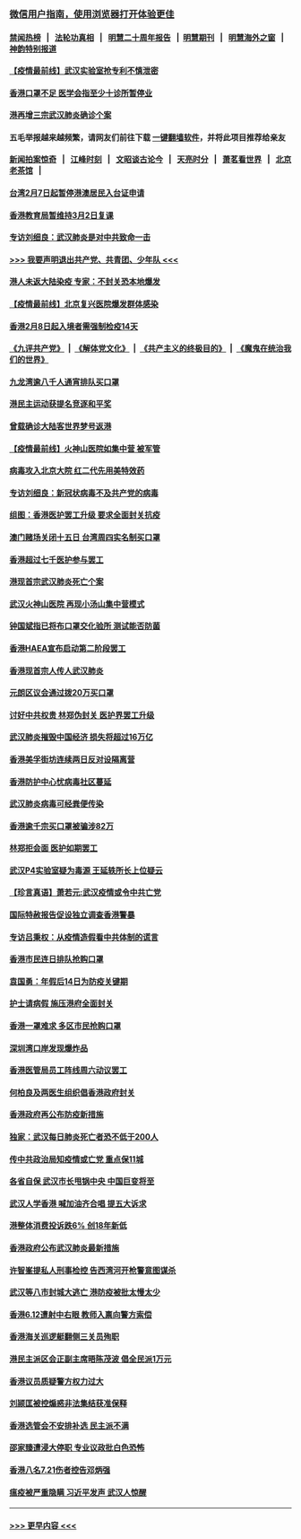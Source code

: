 ### [微信用户指南，使用浏览器打开体验更佳](https://github.com/gfw-breaker/banned-news1/blob/master/indexes/wechat-guide.md?t=0)
#### [禁闻热榜](热点新闻.md?t=0)  &nbsp;&nbsp;|&nbsp;&nbsp; [法轮功真相](https://github.com/gfw-breaker/truth/blob/master/README.md?t=0) &nbsp;&nbsp;|&nbsp;&nbsp; [明慧二十周年报告](https://github.com/gfw-breaker/mh-reports/blob/master/README.md?t=0) &nbsp;&nbsp;|&nbsp;&nbsp;[明慧期刊](https://github.com/gfw-breaker/mh-qikan) &nbsp;&nbsp;|&nbsp;&nbsp; [明慧海外之窗](https://github.com/gfw-breaker/mh-news/blob/master/README.md?t=0) &nbsp;&nbsp;|&nbsp;&nbsp; [神韵特别报道](https://github.com/gfw-breaker/mh-news/blob/master/shenyun.md?t=0)
#### [【疫情最前线】武汉实验室抢专利不慎泄密](../pages/nsc415/n11850310.md?t=02071102) 
#### [香港口罩不足 医学会指至少十诊所暂停业](../pages/nsc415/n11850301.md?t=02071102) 
#### [港再增三宗武汉肺炎确诊个案](../pages/nsc415/n11850328.md?t=02071102) 
#### 五毛举报越来越频繁，请网友们前往下载 [一键翻墙软件](https://github.com/gfw-breaker/ssr-accounts)，并将此项目推荐给亲友
#### [新闻拍案惊奇](https://github.com/gfw-breaker/banned-news1/blob/master/pages/link4.md) &nbsp;&nbsp;|&nbsp;&nbsp; [江峰时刻](https://github.com/gfw-breaker/banned-news1/blob/master/pages/link4.md) &nbsp;&nbsp;|&nbsp;&nbsp; [文昭谈古论今](https://github.com/gfw-breaker/banned-news1/blob/master/pages/link4.md) &nbsp;&nbsp;|&nbsp;&nbsp; [天亮时分](https://github.com/gfw-breaker/banned-news1/blob/master/pages/link4.md) &nbsp;&nbsp;|&nbsp;&nbsp; [萧茗看世界](https://github.com/gfw-breaker/banned-news1/blob/master/pages/link4.md) &nbsp;&nbsp;|&nbsp;&nbsp; [北京老茶馆](https://github.com/gfw-breaker/banned-news1/blob/master/pages/link4.md) &nbsp;&nbsp;|&nbsp;&nbsp; 
#### [台湾2月7日起暂停港澳居民入台证申请](../pages/nsc415/n11850304.md?t=02071102) 
#### [香港教育局暂维持3月2日复课](../pages/nsc415/n11850260.md?t=02071102) 
#### [专访刘细良：武汉肺炎是对中共致命一击](../pages/nsc415/n11849934.md?t=02071102) 
#### [>>> 我要声明退出共产党、共青团、少年队 <<<](https://github.com/begood0513/goodnews/blob/master/quit/letter.md) 
#### [港人未返大陆染疫 专家：不封关恐本地爆发](../pages/nsc415/n11848021.md?t=02071102) 
#### [【疫情最前线】北京复兴医院爆发群体感染](../pages/nsc415/n11847626.md?t=02071102) 
#### [香港2月8日起入境者需强制检疫14天](../pages/nsc415/n11847658.md?t=02071102) 
#### [《九评共产党》](https://github.com/begood0513/9ping.md/blob/master/README.md) &nbsp;|&nbsp; [《解体党文化》](../../../../jtdwh.md/blob/master/README.md)  &nbsp;|&nbsp; [《共产主义的终极目的》](../../../../gczydzjmd.md/blob/master/README.md) &nbsp;|&nbsp; [《魔鬼在统治我们的世界》](../../../../mgztzwmdsj.md/blob/master/README.md) 
#### [九龙湾逾八千人通宵排队买口罩](../pages/nsc415/n11847647.md?t=02071102) 
#### [港民主运动获提名竞逐和平奖](../pages/nsc415/n11847633.md?t=02071102) 
#### [曾载确诊大陆客世界梦号返港](../pages/nsc415/n11847608.md?t=02071102) 
#### [【疫情最前线】火神山医院如集中营 被军管](../pages/nsc415/n11847524.md?t=02071102) 
#### [病毒攻入北京大院 红二代先用美特效药](../pages/nsc415/n11847427.md?t=02071102) 
#### [专访刘细良：新冠状病毒不及共产党的病毒](../pages/nsc415/n11847164.md?t=02071102) 
#### [组图：香港医护罢工升级 要求全面封关抗疫](../pages/nsc415/n11844107.md?t=02071102) 
#### [澳门赌场关闭十五日 台湾周四实名制买口罩](../pages/nsc415/n11845083.md?t=02071102) 
#### [香港超过七千医护参与罢工](../pages/nsc415/n11845051.md?t=02071102) 
#### [港现首宗武汉肺炎死亡个案](../pages/nsc415/n11844998.md?t=02071102) 
#### [武汉火神山医院 再现小汤山集中营模式](../pages/nsc415/n11844763.md?t=02071102) 
#### [钟国斌指已将布口罩交化验所 测试能否防菌](../pages/nsc415/n11842783.md?t=02071102) 
#### [香港HAEA宣布启动第二阶段罢工](../pages/nsc415/n11842723.md?t=02071102) 
#### [香港现首宗人传人武汉肺炎](../pages/nsc415/n11842766.md?t=02071102) 
#### [元朗区议会通过拨20万买口罩](../pages/nsc415/n11842754.md?t=02071102) 
#### [讨好中共权贵 林郑伪封关 医护界罢工升级](../pages/nsc415/n11842359.md?t=02071102) 
#### [武汉肺炎摧毁中国经济 损失将超过16万亿](../pages/nsc415/n11839723.md?t=02071102) 
#### [香港美孚街坊连续两日反对设隔离营](../pages/nsc415/n11839962.md?t=02071102) 
#### [香港防护中心忧病毒社区蔓延](../pages/nsc415/n11839933.md?t=02071102) 
#### [武汉肺炎病毒可经粪便传染](../pages/nsc415/n11839939.md?t=02071102) 
#### [香港逾千宗买口罩被骗涉82万](../pages/nsc415/n11839914.md?t=02071102) 
#### [林郑拒会面 医护如期罢工](../pages/nsc415/n11839892.md?t=02071102) 
#### [武汉P4实验室疑为毒源 王延轶所长上位疑云](../pages/nsc415/n11835543.md?t=02071102) 
#### [【珍言真语】萧若元:武汉疫情或令中共亡党](../pages/nsc415/n11829394.md?t=02071102) 
#### [国际特赦报告促设独立调查香港警暴](../pages/nsc415/n11833845.md?t=02071102) 
#### [专访吕秉权：从疫情造假看中共体制的谎言](../pages/nsc415/n11833813.md?t=02071102) 
#### [香港市民连日排队抢购口罩](../pages/nsc415/n11833794.md?t=02071102) 
#### [袁国勇：年假后14日为防疫关键期](../pages/nsc415/n11831088.md?t=02071102) 
#### [护士请病假 施压港府全面封关](../pages/nsc415/n11831030.md?t=02071102) 
#### [香港一罩难求 多区市民抢购口罩](../pages/nsc415/n11831002.md?t=02071102) 
#### [深圳湾口岸发现爆炸品](../pages/nsc415/n11828802.md?t=02071102) 
#### [香港医管局员工阵线周六动议罢工](../pages/nsc415/n11828762.md?t=02071102) 
#### [何柏良及两医生组织倡香港政府封关](../pages/nsc415/n11828749.md?t=02071102) 
#### [香港政府再公布防疫新措施](../pages/nsc415/n11828716.md?t=02071102) 
#### [独家：武汉每日肺炎死亡者恐不低于200人](../pages/nsc415/n11828240.md?t=02071102) 
#### [传中共政治局知疫情或亡党 重点保11城](../pages/nsc415/n11828145.md?t=02071102) 
#### [各省自保 武汉市长甩锅中央 中国巨变将至](../pages/nsc415/n11828021.md?t=02071102) 
#### [武汉人学香港 喊加油齐合唱 提五大诉求](../pages/nsc415/n11827046.md?t=02071102) 
#### [港整体消费投诉跌6% 创18年新低](../pages/nsc415/n11817280.md?t=02071102) 
#### [香港政府公布武汉肺炎最新措施](../pages/nsc415/n11817152.md?t=02071102) 
#### [许智峯提私人刑事检控 告西湾河开枪警意图谋杀](../pages/nsc415/n11817132.md?t=02071102) 
#### [武汉等八市封城大逃亡 港防疫被批太慢太少](../pages/nsc415/n11817058.md?t=02071102) 
#### [香港6.12遭射中右眼 教师入禀向警方索偿](../pages/nsc415/n11814678.md?t=02071102) 
#### [香港海关巡逻艇翻侧三关员殉职](../pages/nsc415/n11814604.md?t=02071102) 
#### [港民主派区会正副主席晤陈茂波 倡全民派1万元](../pages/nsc415/n11814582.md?t=02071102) 
#### [香港议员质疑警方权力过大](../pages/nsc415/n11814560.md?t=02071102) 
#### [刘颕匡被控煽惑非法集结获准保释](../pages/nsc415/n11811727.md?t=02071102) 
#### [香港选管会不安排补选 民主派不满](../pages/nsc415/n11811691.md?t=02071102) 
#### [邵家臻遭浸大停职 专业议政批白色恐怖](../pages/nsc415/n11811670.md?t=02071102) 
#### [香港八名7.21伤者控告邓炳强](../pages/nsc415/n11811623.md?t=02071102) 
#### [瘟疫被严重隐瞒 习近平发声 武汉人惊醒](../pages/nsc415/n11811186.md?t=02071102) 

----
#### [ >>> 更早内容 <<< ](../indexes/nsc415-earlier.md)
